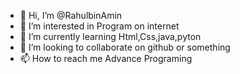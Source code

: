 - 👋 Hi, I’m @RahulbinAmin
- 👀 I’m interested in Program on internet
- 🌱 I’m currently learning Html,Css,java,pyton
- 💞️ I’m looking to collaborate on github or something
- 📫 How to reach me Advance Programing

<!---
RahulbinAmin/RahulbinAmin is a ✨ special ✨ repository because its `README.md` (this file) appears on your GitHub profile.
You can click the Preview link to take a look at your changes.
--->
